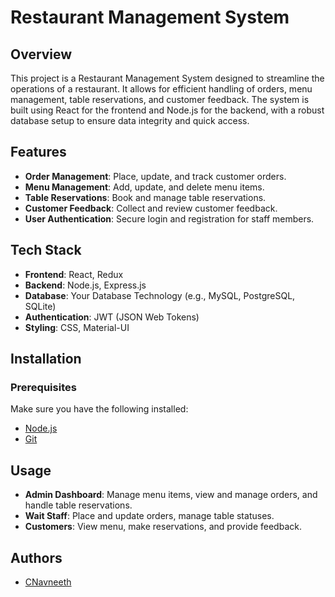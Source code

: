 # Restaurant Management System

## Overview

This project is a Restaurant Management System designed to streamline the operations of a restaurant. It allows for efficient handling of orders, menu management, table reservations, and customer feedback. The system is built using React for the frontend and Node.js for the backend, with a robust database setup to ensure data integrity and quick access.

## Features

- **Order Management**: Place, update, and track customer orders.
- **Menu Management**: Add, update, and delete menu items.
- **Table Reservations**: Book and manage table reservations.
- **Customer Feedback**: Collect and review customer feedback.
- **User Authentication**: Secure login and registration for staff members.

## Tech Stack

- **Frontend**: React, Redux
- **Backend**: Node.js, Express.js
- **Database**: Your Database Technology (e.g., MySQL, PostgreSQL, SQLite)
- **Authentication**: JWT (JSON Web Tokens)
- **Styling**: CSS, Material-UI

## Installation

### Prerequisites

Make sure you have the following installed:

- [Node.js](https://nodejs.org/)
- [Git](https://git-scm.com/)

## Usage

- **Admin Dashboard**: Manage menu items, view and manage orders, and handle table reservations.
- **Wait Staff**: Place and update orders, manage table statuses.
- **Customers**: View menu, make reservations, and provide feedback.

## Authors

- [CNavneeth](https://github.com/CNavneeth)

